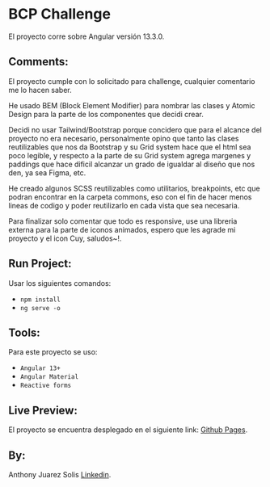 # BCP Challenge

El proyecto corre sobre Angular versión 13.3.0.

## Comments:

El proyecto cumple con lo solicitado para challenge, cualquier comentario me lo hacen saber.

He usado BEM (Block Element Modifier) para nombrar las clases y Atomic Design para la parte de los componentes que decidi crear.

Decidi no usar Tailwind/Bootstrap porque concidero que para el alcance del proyecto no era necesario,
personalmente opino que tanto las clases reutilizables que nos da Bootstrap y su Grid system hace que el html sea poco legible,
y respecto a la parte de su Grid system agrega margenes y paddings que hace dificil alcanzar un grado de igualdar al diseño que nos den, ya sea Figma, etc.

He creado algunos SCSS reutilizables como utilitarios, breakpoints, etc que podran encontrar en la carpeta commons, eso con el fin de hacer menos lineas de codigo y poder reutilizarlo en cada vista que sea necesaria.

Para finalizar solo comentar que todo es responsive, use una libreria externa para la parte de iconos animados, espero que les agrade mi proyecto y el icon Cuy, saludos~!.

## Run Project:

Usar los siguientes comandos:

- `npm install`
- `ng serve -o`

## Tools:

Para este proyecto se uso:

- `Angular 13+`
- `Angular Material`
- `Reactive forms`

## Live Preview:

El proyecto se encuentra desplegado en el siguiente link: [Github Pages](https://anthonyjuarezsolis.github.io/bcp-challenge).

## By:

Anthony Juarez Solis [Linkedin](https://www.linkedin.com/in/anthonyjuarez/).
